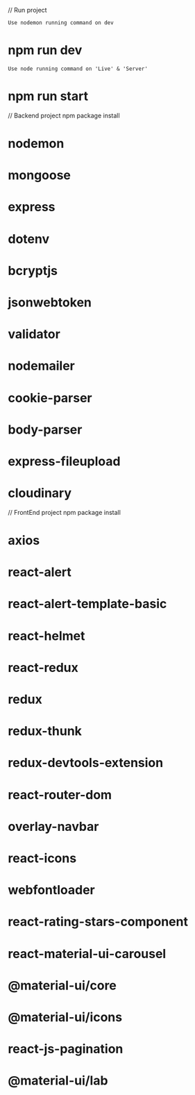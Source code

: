 // Run project

`Use nodemon running command on dev`
# npm run dev 

`Use node running command on 'Live' & 'Server'`
# npm run start

// Backend project npm package install

# nodemon
# mongoose
# express
# dotenv
# bcryptjs
# jsonwebtoken
# validator
# nodemailer
# cookie-parser
# body-parser
# express-fileupload
# cloudinary

// FrontEnd project npm package install

# axios
# react-alert
# react-alert-template-basic
# react-helmet
# react-redux
# redux
# redux-thunk
# redux-devtools-extension
# react-router-dom
# overlay-navbar
# react-icons
# webfontloader
# react-rating-stars-component
# react-material-ui-carousel
# @material-ui/core
# @material-ui/icons
# react-js-pagination
# @material-ui/lab